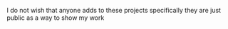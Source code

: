 I do not wish that anyone adds to these projects specifically they are just public as a way to show my work

